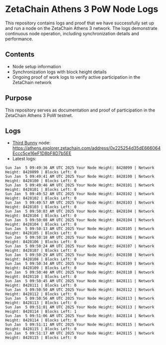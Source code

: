 # ZetaChain Athens 3 PoW Node Logs
This repository contains logs and proof that we have successfully set up and run a node on the ZetaChain Athens 3 network. The logs demonstrate continuous node operation, including synchronization details and performance.

## Contents
- Node setup information
- Synchronization logs with block height details
- Ongoing proof of work logs to verify active participation in the ZetaChain network

## Purpose
This repository serves as documentation and proof of participation in the ZetaChain Athens 3 PoW testnet.

## Logs

- [Third Bunny](https://thirdbunny.xyz/) node: https://athens.explorer.zetachain.com/address/0x225254d35dE666064Eccc5ce16eF1D8bF8D7b5EE
- Latest logs:
```
Sun Jan  5 09:49:36 AM UTC 2025 Your Node Height: 8428099 | Network Height: 8428099 | Blocks Left: 0
Sun Jan  5 09:49:41 AM UTC 2025 Your Node Height: 8428100 | Network Height: 8428100 | Blocks Left: 0
Sun Jan  5 09:49:46 AM UTC 2025 Your Node Height: 8428101 | Network Height: 8428101 | Blocks Left: 0
Sun Jan  5 09:49:52 AM UTC 2025 Your Node Height: 8428102 | Network Height: 8428102 | Blocks Left: 0
Sun Jan  5 09:49:57 AM UTC 2025 Your Node Height: 8428103 | Network Height: 8428103 | Blocks Left: 0
Sun Jan  5 09:50:03 AM UTC 2025 Your Node Height: 8428104 | Network Height: 8428104 | Blocks Left: 0
Sun Jan  5 09:50:08 AM UTC 2025 Your Node Height: 8428104 | Network Height: 8428104 | Blocks Left: 0
Sun Jan  5 09:50:13 AM UTC 2025 Your Node Height: 8428105 | Network Height: 8428105 | Blocks Left: 0
Sun Jan  5 09:50:18 AM UTC 2025 Your Node Height: 8428106 | Network Height: 8428106 | Blocks Left: 0
Sun Jan  5 09:50:24 AM UTC 2025 Your Node Height: 8428107 | Network Height: 8428107 | Blocks Left: 0
Sun Jan  5 09:50:29 AM UTC 2025 Your Node Height: 8428108 | Network Height: 8428108 | Blocks Left: 0
Sun Jan  5 09:50:34 AM UTC 2025 Your Node Height: 8428109 | Network Height: 8428109 | Blocks Left: 0
Sun Jan  5 09:50:40 AM UTC 2025 Your Node Height: 8428110 | Network Height: 8428110 | Blocks Left: 0
Sun Jan  5 09:50:45 AM UTC 2025 Your Node Height: 8428111 | Network Height: 8428111 | Blocks Left: 0
Sun Jan  5 09:50:50 AM UTC 2025 Your Node Height: 8428112 | Network Height: 8428112 | Blocks Left: 0
Sun Jan  5 09:50:56 AM UTC 2025 Your Node Height: 8428113 | Network Height: 8428113 | Blocks Left: 0
Sun Jan  5 09:51:01 AM UTC 2025 Your Node Height: 8428113 | Network Height: 8428114 | Blocks Left: 1
Sun Jan  5 09:51:06 AM UTC 2025 Your Node Height: 8428114 | Network Height: 8428114 | Blocks Left: 0
Sun Jan  5 09:51:11 AM UTC 2025 Your Node Height: 8428115 | Network Height: 8428115 | Blocks Left: 0
Sun Jan  5 09:51:17 AM UTC 2025 Your Node Height: 8428115 | Network Height: 8428115 | Blocks Left: 0
```
